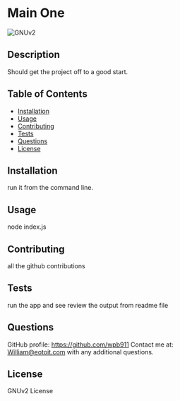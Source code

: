 # Main One                        
![GNUv2](https://img.shields.io/badge/GNU-General%20Public%20License%20v2.0-lightgrey)


## Description
Should get the project off to a good start. 

## Table of Contents

* [Installation](#Installation)
* [Usage](#Usage)
* [Contributing](#Contributing)
* [Tests](#Tests)
* [Questions](#Questions)
* [License](#License)

## Installation
run it from the command line. 

## Usage
node index.js

## Contributing
all the github contributions


## Tests
run the app and see review the output from readme file

## Questions
GitHub profile: https://github.com/wpb911
Contact me at: William@eotoit.com with any additional questions.
## License
GNUv2 License
